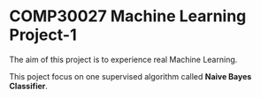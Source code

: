 # COMP30027 Machine Learning Project-1

The aim of this project is to experience real Machine Learning. 

This poject focus on one supervised algorithm called **Naive Bayes Classifier**.

